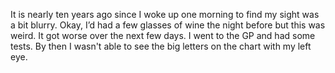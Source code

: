 It is nearly ten years ago since I woke up one morning to find my sight
was a bit blurry. Okay, I’d had a few glasses of wine the night before but
this was weird. It got worse over the next few days. I went to the GP and
had some tests. By then I wasn't able to see the big letters on the chart
with my left eye.
